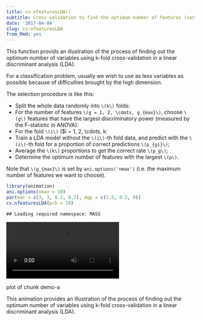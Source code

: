 ```yaml
---
title: cv.nfeaturesLDA()
subtitle: Cross-validation to find the optimum number of features (variables)  in LDA
date: '2017-04-04'
slug: cv-nfeaturesLDA
from_Rmd: yes
---
```


This function provids an illustration of the process of finding out the
optimum number of variables using k-fold cross-validation in a linear
discriminant analysis (LDA).

For a classification problem, usually we wish to use as less variables as
possible because of difficulties brought by the high dimension.

The selection procedure is like this:

- Split the whole data randomly into `\(k\)` folds:
- For the number of features `\(g = 1, 2, \cdots, g_{max}\)`, choose `\(g\)` features that have the largest discriminatory
power (measured by the F-statistic in ANOVA):
- For the fold `\(i\)` ($i = 1, 2, \cdots, k:
- Train a LDA model without the `\(i\)`-th fold data, and predict with the `\(i\)`-th fold for a proportion of correct predictions `\(p_{gi}\)`;
- Average the `\(k\)` proportions to get the correct rate `\(p_g\)`;
- Determine the optimum number of features with the largest `\(p\)`.


Note that `\(g_{max}\)` is set by `ani.options('nmax')` (i.e. the
maximum number of features we want to choose).

 

```r
library(animation)
ani.options(nmax = 10)
par(mar = c(3, 3, 0.2, 0.7), mgp = c(1.5, 0.5, 0))
cv.nfeaturesLDA(pch = 19)
```

```
## Loading required namespace: MASS
```

<video controls loop autoplay><source src="https://assets.yihui.name/figures/animation/example/cv-nfeaturesLDA/demo-a.mp4?dl=1" /><p>plot of chunk demo-a</p></video>

This animation provides an illustration of the process of finding out the optimum number of variables using k-fold cross-validation in a linear discriminant analysis (LDA).
